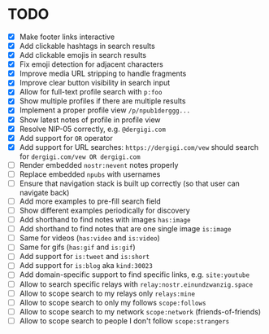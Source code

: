 # TODO

- [x] Make footer links interactive
- [x] Add clickable hashtags in search results
- [x] Add clickable emojis in search results
- [x] Fix emoji detection for adjacent characters
- [x] Improve media URL stripping to handle fragments
- [x] Improve clear button visibility in search input
- [x] Allow for full-text profile search with `p:foo`
- [x] Show multiple profiles if there are multiple results
- [x] Implement a proper profile view `/p/npub1derggg...`
- [x] Show latest notes of profile in profile view
- [x] Resolve NIP-05 correctly, e.g. `@dergigi.com`
- [x] Add support for `OR` operator
- [x] Add support for URL searches: `https://dergigi.com/vew` should search for `dergigi.com/vew OR dergigi.com`
- [ ] Render embedded `nostr:nevent` notes properly
- [ ] Replace embedded `npubs` with usernames
- [ ] Ensure that navigation stack is built up correctly (so that user can navigate back)
- [ ] Add more examples to pre-fill search field
- [ ] Show different examples periodically for discovery
- [ ] Add shorthand to find notes with images `has:image`
- [ ] Add shorthand to find notes that are one single image `is:image`
- [ ] Same for videos (`has:video` and `is:video`)
- [ ] Same for gifs (`has:gif` and `is:gif`)
- [ ] Add support for `is:tweet` and `is:short`
- [ ] Add support for `is:blog` aka `kind:30023`
- [ ] Add domain-specific support to find specific links, e.g. `site:youtube`
- [ ] Allow to search specific relays with `relay:nostr.einundzwanzig.space`
- [ ] Allow to scope search to my relays only `relays:mine`
- [ ] Allow to scope search to only my follows `scope:follows`
- [ ] Allow to scope search to my network `scope:network` (friends-of-friends)
- [ ] Allow to scope search to people I don't follow `scope:strangers`
